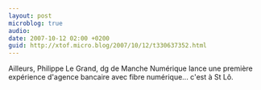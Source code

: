 ```yaml
---
layout: post
microblog: true
audio: 
date: 2007-10-12 02:00 +0200
guid: http://xtof.micro.blog/2007/10/12/t330637352.html
---
```

Ailleurs, Philippe Le Grand, dg de Manche Numérique lance une première expérience d'agence bancaire avec fibre numérique... c'est à St Lô.
